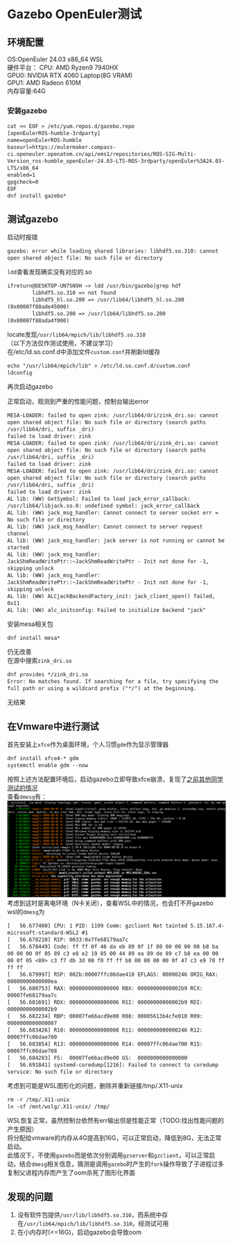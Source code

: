 # Gazebo OpenEuler测试
## 环境配置
OS:OpenEuler 24.03 x86_64 WSL   
硬件平台：
CPU: AMD Ryzen9 7940HX    
GPU0: NVIDIA RTX 4060 Laptop(8G VRAM)    
GPU1: AMD Radeon 610M   
内存容量:64G
### 安装gazebo
```shell
cat << EOF > /etc/yum.repos.d/gazebo.repo
[openEulerROS-humble-3rdparty]
name=openEulerROS-humble
baseurl=https://eulermaker.compass-ci.openeuler.openatom.cn/api/ems1/repositories/ROS-SIG-Multi-Version_ros-humble_openEuler-24.03-LTS-ROS-3rdparty/openEuler%3A24.03-LTS/x86_64 
enabled=1
gpgcheck=0
EOF
dnf install gazebo*
```
## 测试gazebo
启动时报错
```shell
gazebo: error while loading shared libraries: libhdf5.so.310: cannot open shared object file: No such file or directory
```
`ldd`查看发现确实没有对应的.so
```shell
ifreturn@DESKTOP-UN7SN9H ~> ldd /usr/bin/gazebo|grep hdf
        libhdf5.so.310 => not found
        libhdf5_hl.so.200 => /usr/lib64/libhdf5_hl.so.200 (0x00007f88ade45000)
        libhdf5.so.200 => /usr/lib64/libhdf5.so.200 (0x00007f88ada4f000)
```
locate发现`/usr/lib64/mpich/lib/libhdf5.so.310`    
（以下方法仅作测试使用，不建议学习）   
在/etc/ld.so.conf.d中添加文件`custom.conf`并刷新ld缓存
```shell
echo "/usr/lib64/mpich/lib" > /etc/ld.so.conf.d/custom.conf
ldconfig
```
再次启动gazebo

正常启动，观测到严重的性能问题，控制台输出error
```shell
MESA-LOADER: failed to open zink: /usr/lib64/dri/zink_dri.so: cannot open shared object file: No such file or directory (search paths /usr/lib64/dri, suffix _dri)
failed to load driver: zink
MESA-LOADER: failed to open zink: /usr/lib64/dri/zink_dri.so: cannot open shared object file: No such file or directory (search paths /usr/lib64/dri, suffix _dri)
failed to load driver: zink
MESA-LOADER: failed to open zink: /usr/lib64/dri/zink_dri.so: cannot open shared object file: No such file or directory (search paths /usr/lib64/dri, suffix _dri)
failed to load driver: zink
AL lib: (WW) GetSymbol: Failed to load jack_error_callback: /usr/lib64/libjack.so.0: undefined symbol: jack_error_callback
AL lib: (WW) jack_msg_handler: Cannot connect to server socket err = No such file or directory
AL lib: (WW) jack_msg_handler: Cannot connect to server request channel
AL lib: (WW) jack_msg_handler: jack server is not running or cannot be started
AL lib: (WW) jack_msg_handler: JackShmReadWritePtr::~JackShmReadWritePtr - Init not done for -1, skipping unlock
AL lib: (WW) jack_msg_handler: JackShmReadWritePtr::~JackShmReadWritePtr - Init not done for -1, skipping unlock
AL lib: (WW) ALCjackBackendFactory_init: jack_client_open() failed, 0x11
AL lib: (WW) alc_initconfig: Failed to initialize backend "jack"
```
安装mesa相关包
```shell
dnf install mesa*
```
仍无改善   
在源中搜索`zink_dri.so`
```shell
dnf provides */zink_dri.so                                                                                                                 
Error: No matches found. If searching for a file, try specifying the full path or using a wildcard prefix ("*/") at the beginning.
```
无结果

## 在Vmware中进行测试
首先安装上`xfce`作为桌面环境，个人习惯`gdm`作为显示管理器
```shell
dnf install xfce4-* gdm
systemctl enable gdm --now
```
按照上述方法配置环境后，启动gazebo立即导致xfce崩溃，复现了[之前其他同学测试的情况](https://github.com/jingliang0910/PLCT-jiachenPlan/tree/main/gazebo_Problem)   
查看`dmesg`有：
![alt text](image.png)
考虑到这时是离电环境（N卡关闭），查看WSL中的情况，也会打不开gazebo    
wsl的`dmesg`为
```log
[   56.677400] CPU: 1 PID: 1199 Comm: gzclient Not tainted 5.15.167.4-microsoft-standard-WSL2 #1
[   56.678210] RIP: 0033:0x7fe68179aa7c
[   56.678449] Code: ff ff 0f 46 da eb 89 0f 1f 80 00 00 00 00 b8 ba 00 00 00 0f 05 89 c3 e8 e2 19 05 00 44 89 ea 89 de 89 c7 b8 ea 00 00 00 0f 05 <89> c3 f7 db 3d 00 f0 ff ff b8 00 00 00 00 0f 47 c3 e9 78 ff ff ff
[   56.679997] RSP: 002b:00007ffc06dae410 EFLAGS: 00000246 ORIG_RAX: 00000000000000ea
[   56.680753] RAX: 0000000000000000 RBX: 00000000000002b9 RCX: 00007fe68179aa7c
[   56.681691] RDX: 0000000000000006 RSI: 00000000000002b9 RDI: 00000000000002b9
[   56.682234] RBP: 00007fe66acd9e00 R08: 00005613b4cfe010 R09: 0000000000000007
[   56.683426] R10: 0000000000000008 R11: 0000000000000246 R12: 00007ffc06dae700
[   56.683854] R13: 0000000000000006 R14: 00007ffc06dae700 R15: 00007ffc06dae708
[   56.684283] FS:  00007fe66acd9e00 GS:  0000000000000000
[   56.691841] systemd-coredump[1216]: Failed to connect to coredump service: No such file or directory
```
考虑到可能是WSL图形化的问题，删除并重新链接/tmp/.X11-unix
```shell
rm -r /tmp/.X11-unix
ln -sf /mnt/wslg/.X11-unix/ /tmp/
```
WSL恢复正常，虽然控制台依然有err输出但是性能正常（TODO:找出性能问题的产生原因）    
将分配给vmware的内存从4G提高到16G，可以正常启动，降低到8G，无法正常启动。    
此情况下，不使用`gazebo`而是依次分别调用`gzserver`和`gzclient`，可以正常启动，结合`dmesg`相关信息，猜测是调用`gazebo`时产生的`fork`操作导致了子进程过多复制父进程内存而产生了oom杀死了图形化界面

## 发现的问题
1. 没有软件包提供`/usr/lib/libhdf5.so.310`，而系统中存在`/usr/lib64/mpich/lib/libhdf5.so.310`，经测试可用
2. 在小内存时(<=16G)，启动gazebo会导致oom